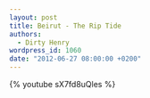 ```yaml
---
layout: post
title: Beirut - The Rip Tide
authors:
  - Dirty Henry
wordpress_id: 1060
date: "2012-06-27 08:00:00 +0200"
---
```


{% youtube sX7fd8uQles %}
